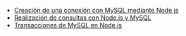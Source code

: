 * [Creación de una conexión con MySQL mediante Node.js](https://github.com/mysqljs/mysql/blob/master/Readme.md#establishing-connections)
* [Realización de consultas con Node.js y MySQL](https://github.com/mysqljs/mysql/blob/master/Readme.md#performing-queries)
* [Transacciones de MySQL en Node.js](https://github.com/mysqljs/mysql/blob/master/Readme.md#transactions)

